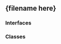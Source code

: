 ## {filename here}

<!-- Add a one to two paragraph summary what the file contains and what the purpose of the file is -->

### Interfaces

<!-- Omit this entire section if there are no classes found. If not, create a bullet point list of class names, including their members and types (if available) -->

### Classes

<!-- Omit this entire section if there are no classes found. If not, create a bullet point list of class names, with indented bullet points of "Fields" and "Functions" including type declaration (if available) -->
